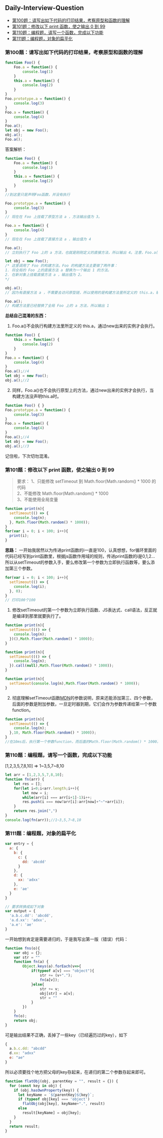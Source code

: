 ## Daily-Interview-Question

- [第100题：请写出如下代码的打印结果，考察原型和函数的理解](#第100题请写出如下代码的打印结果考察原型和函数的理解)
- [第101题：修改以下 print 函数，使之输出 0 到 99](#第101题修改以下-print-函数使之输出-0-到-99)
- [第110题：编程题，请写一个函数，完成以下功能](#第110题编程题请写一个函数完成以下功能)
- [第111题：编程题，对象的扁平化](#第111题编程题对象的扁平化)

### 第100题：请写出如下代码的打印结果，考察原型和函数的理解
```js
function Foo() {
    Foo.a = function() {
        console.log(1)
    }
    this.a = function() {
        console.log(2)
    }
}
Foo.prototype.a = function() {
    console.log(3)
}
Foo.a = function() {
    console.log(4)
}
Foo.a();
let obj = new Foo();
obj.a();
Foo.a();
```
答案解析：
```js
function Foo() {
    Foo.a = function() {
        console.log(1)
    }
    this.a = function() {
        console.log(2)
    }
}
//到这里只是声明Foo函数，并没有执行

Foo.prototype.a = function() {
    console.log(3)
}
// 现在在 Foo 上挂载了原型方法 a ，方法输出值为 3。

Foo.a = function() {
    console.log(4)
}
// 现在在 Foo 上挂载了直接方法 a ，输出值为 4

Foo.a();
// 立刻执行了 Foo 上的 a 方法，也就是刚刚定义的直接方法，所以输出 4。注意，Foo.a()不会执行原型上的方法，通过new出来的实例才有可能执行。

let obj = new Foo();
/* 这里调用了 Foo 的构建方法。Foo 的构建方法主要做了两件事：
1. 将全局的 Foo 上的直接方法 a 替换为一个输出 1 的方法。
2. 在新对象上挂载直接方法 a ，输出值为 2。
*/

obj.a();
// 因为有直接方法 a ，不需要去访问原型链，所以使用的是构建方法里所定义的 this.a，输出 2

Foo.a();
// 构建方法里已经替换了全局 Foo 上的 a 方法，所以输出 1
```
<strong>总结自己混淆的东西：</strong>
1. Foo.a()不会执行构建方法里所定义的 this.a，通过new出来的实例才会执行。
```js
function Foo() {
    this.a = function() {
        console.log(2)
    }
}
Foo.a = function() {
    console.log(4)
}
Foo.a();//4
let obj = new Foo();
obj.a();//2
```
2. 同样，Foo.a()也不会执行原型上的方法，通过new出来的实例才会执行，当构建方法没声明this.a时。
```js
function Foo() { }
Foo.prototype.a = function() {
    console.log(3)
}
Foo.a = function() {
    console.log(4)
}
Foo.a();//4
let obj = new Foo();
obj.a();//3
```
记住啦，下次切勿混淆。

### 第101题：修改以下 print 函数，使之输出 0 到 99
> 要求：
> 1、只能修改 setTimeout 到 Math.floor(Math.random() * 1000 的代码  
> 2、不能修改 Math.floor(Math.random() * 1000  
> 3、不能使用全局变量  
```js
function print(n){
  setTimeout(() => {
    console.log(n);
  }, Math.floor(Math.random() * 1000));
}
for(var i = 0; i < 100; i++){
  print(i);
}
```
<strong>思路：</strong>  一开始我居然以为传进print函数的i一直是100，认真想想，for循环里面的代码已经写到print函数里，根据js函数作用域的规则，传进print函数的i是0,1,2...所以从setTimeout的参数入手，要么修改第一个参数为立即执行函数等，要么添加第三个参数。
```js
for(var i = 0; i < 100; i++){
  setTimeout(() => {
    console.log(i);
  }, 0);
}
// 打印100个100
```

1. 修改setTimeout的第一个参数为立即执行函数、JS表达式、call语法，反正就是编译到那里就要执行了。
```js
function print(n){
  setTimeout((() => {
  	console.log(n);
  })(),Math.floor(Math.random() * 1000));
}

function print(n){
  setTimeout((() => {
  	console.log(n);
  }).call(null),Math.floor(Math.random() * 1000));
}

function print(n){
  setTimeout(console.log(n),Math.floor(Math.random() * 1000));
}
```
2. 彻底理解setTimeout函数[MDN](https://developer.mozilla.org/zh-CN/docs/Web/API/Window/setTimeout)的参数说明，原来还能添加第三、四个参数，后面的参数是附加参数，一旦定时器到期，它们会作为参数传递给第一个参数function。
```js
function print(n){
  setTimeout(() => {
    console.log(n);
  },10, Math.floor(Math.random() * 1000));
}
//在10ms后，执行第一个参数function，而后面的Math.floor(Math.random() * 1000)将作为参数传给第一个参数function。
```

### 第110题：编程题，请写一个函数，完成以下功能
[1,2,3,5,7,8,10] => 1~3,5,7~8,10
```js
let arr = [1,2,3,5,7,8,10];
function fn(arr) {
	let res = [];
	for(let i=0;i<arr.length;i++){
		let now = i;
		while(arr[i] === arr[i+1]-1)i++;
		res.push(i === now?arr[i]:arr[now]+"~"+arr[i]);
	}
	return res.join(",")
}
console.log(fn(arr));//1~3,5,7~8,10
```


### 第111题：编程题，对象的扁平化
```js
var entry = {
  a: {
    b: {
      c: {
        dd: 'abcdd'
      }
    },
    d: {
      xx: 'adxx'
    },
    e: 'ae'
  }
}

// 要求转换成如下对象
var output = {
  'a.b.c.dd': 'abcdd',
  'a.d.xx': 'adxx',
  'a.e': 'ae'
}
```
一开始想到肯定是需要递归的，于是我写出第一版（错误）代码：
```js
function fns(o){
	var obj = {};
	var str = ""
	function fn(a) {
		Object.keys(a).forEach(v=>{
			if(typeof a[v] === "object"){
				str += (v+".");
				fn(a[v]);
			}else{
				str += v;
				obj[str] = a[v];
				str = ""
			}
		})
	}
	fn(o);
	return obj;
}
```
可是输出结果不正确，丢掉了一些key（已经遍历过的key），如下
```js
{
  a.b.c.dd: "abcdd"
  d.xx: "adxx"
  e: "ae"
}
```
所以必须要找个地方把父母的key存起来，在递归的第二个参数存起来即可。
```js
function flatObj(obj, parentKey = "", result = {}) {
  for (const key in obj) {
    if (obj.hasOwnProperty(key)) {
      let keyName = `${parentKey}${key}`;
      if (typeof obj[key] === 'object')
        flatObj(obj[key], keyName+".", result)
      else
        result[keyName] = obj[key];
    }
  }
  return result;
}
```